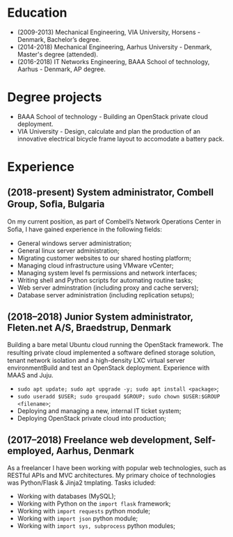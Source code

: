 # Education

- (2009-2013) Mechanical Engineering, VIA University, Horsens - Denmark, Bachelor’s degree.
- (2014-2018) Mechanical Engineering, Aarhus University - Denmark, Master's degree (attended).
- (2016-2018) IT Networks Engineering,  BAAA School of technology, Aarhus - Denmark, AP degree.

# Degree projects

- BAAA School of technology - Building an OpenStack private cloud deployment.
- VIA University - Design, calculate and plan the production of an innovative electrical bicycle frame layout to accomodate a battery pack.

# Experience

## (2018-present) System administrator, Combell Group, Soﬁa, Bulgaria

On my current position, as part of Combell’s Network Operations Center in Soﬁa, I have gained experience in the following fields:

- General windows server administration;
- General linux server administration;
- Migrating customer websites to our shared hosting platform;
- Managing cloud infrastructure using VMware vCenter;
- Managing system level fs permissions and network interfaces;
- Writing shell and Python scripts for automating routine tasks;
- Web server adminstration (including proxy and cache servers);
- Database server administration (including replication setups);

## (2018–2018) Junior System administrator, Fleten.net A/S, Braedstrup, Denmark

Building a bare metal Ubuntu cloud running the OpenStack framework. The resulting private cloud implemented a software deﬁned storage solution, tenant network isolation and a high-density LXC virtual server environmentBuild and test an OpenStack deployment. Experience with MAAS and Juju.

- `sudo apt update; sudo apt upgrade -y; sudo apt install <package>`;
- `sudo useradd $USER; sudo groupadd $GROUP; sudo chown $USER:$GROUP <filename>`;
- Deploying and managing a new, internal IT ticket system;
- Deploying OpenStack private cloud into production;

## (2017–2018) Freelance web development, Self-employed, Aarhus, Denmark

As a freelancer I have been working with popular web technologies, such as RESTful APIs and MVC architectures. My primary choice of technologies was Python/Flask & Jinja2 tmplating. Tasks icluded:

- Working with databases (MySQL);
- Working with Python on the `import flask` framework;
- Working with `import requests` python module;
- Working with `import json` python module;
- Working with `import sys, subprocess` python modules;
